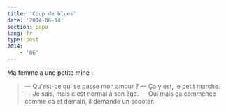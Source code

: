 ```yaml
---
title: 'Coup de blues'
date: '2014-06-14'
section: papa
lang: fr
type: post
2014:
    - '06'
---
```


Ma femme a une petite mine :

> — Qu'est-ce qui se passe mon amour ?
> — Ça y est, le petit marche.
> — Je sais, mais c'est normal à son âge.
> — Oui mais ça commence comme ça et demain, il demande un scooter.

